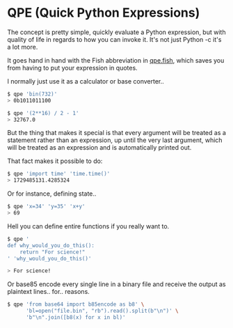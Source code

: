 # QPE (Quick Python Expressions)

The concept is pretty simple, quickly evaluate a Python expression, but with
quality of life in regards to how you can invoke it. It's not just Python -c
it's a lot more.

It goes hand in hand with the Fish abbreviation in [qpe.fish](./qpe.fish),
which saves you from having to put your expression in quotes.

I normally just use it as a calculator or base converter..

```sh
$ qpe 'bin(732)'
> 0b1011011100

$ qpe '(2**16) / 2 - 1'
> 32767.0
```

But the thing that makes it special is that every argument will be treated as 
a statement rather than an expression, up until the very last argument, which 
will be treated as an expression and is automatically printed out.

That fact makes it possible to do:

```sh
$ qpe 'import time' 'time.time()'
> 1729485131.4285324
```

Or for instance, defining state..

```sh
$ qpe 'x=34' 'y=35' 'x+y'
> 69
```

Hell you can define entire functions if you really want to.

```sh
$ qpe '
def why_would_you_do_this():
    return "For science!"
' 'why_would_you_do_this()'

> For science!
```

Or base85 encode every single line in a binary file and receive the output
as plaintext lines.. for.. reasons.

```sh
$ qpe 'from base64 import b85encode as b8' \
      'bl=open("file.bin", "rb").read().split(b"\n")' \
      'b"\n".join([b8(x) for x in bl)'
```


